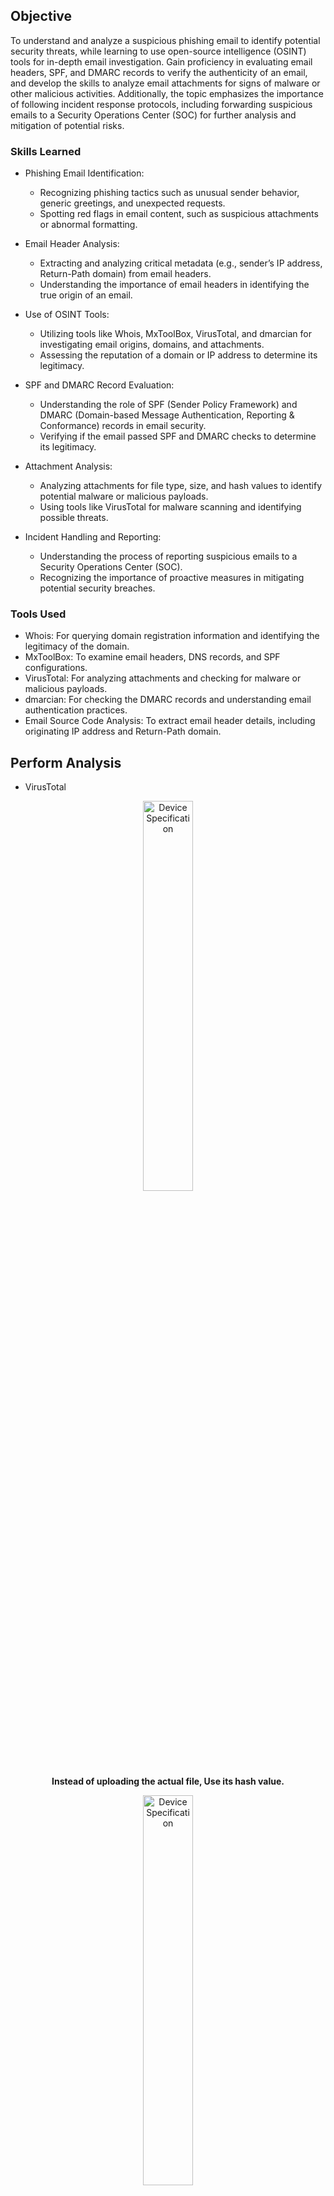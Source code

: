## Objective

To understand and analyze a suspicious phishing email to identify potential security threats, while learning to use open-source intelligence (OSINT) tools for in-depth email investigation. Gain proficiency in evaluating email headers, SPF, and DMARC records to verify the authenticity of an email, and develop the skills to analyze email attachments for signs of malware or other malicious activities. Additionally, the topic emphasizes the importance of following incident response protocols, including forwarding suspicious emails to a Security Operations Center (SOC) for further analysis and mitigation of potential risks.

### Skills Learned

- Phishing Email Identification:
  - Recognizing phishing tactics such as unusual sender behavior, generic greetings, and unexpected requests.
  - Spotting red flags in email content, such as suspicious attachments or abnormal formatting.

- Email Header Analysis:
  - Extracting and analyzing critical metadata (e.g., sender’s IP address, Return-Path domain) from email headers.
  - Understanding the importance of email headers in identifying the true origin of an email.

 - Use of OSINT Tools:
   - Utilizing tools like Whois, MxToolBox, VirusTotal, and dmarcian for investigating email origins, domains, and attachments.
   - Assessing the reputation of a domain or IP address to determine its legitimacy.

 - SPF and DMARC Record Evaluation:
   - Understanding the role of SPF (Sender Policy Framework) and DMARC (Domain-based Message Authentication, Reporting & Conformance) records in email security.
   - Verifying if the email passed SPF and DMARC checks to determine its legitimacy.

 - Attachment Analysis:
   - Analyzing attachments for file type, size, and hash values to identify potential malware or malicious payloads.
   - Using tools like VirusTotal for malware scanning and identifying possible threats.

 - Incident Handling and Reporting:
   - Understanding the process of reporting suspicious emails to a Security Operations Center (SOC).
   - Recognizing the importance of proactive measures in mitigating potential security breaches.

### Tools Used

- Whois: For querying domain registration information and identifying the legitimacy of the domain.
- MxToolBox: To examine email headers, DNS records, and SPF configurations.
- VirusTotal: For analyzing attachments and checking for malware or malicious payloads.
- dmarcian: For checking the DMARC records and understanding email authentication practices.
- Email Source Code Analysis: To extract email header details, including originating IP address and Return-Path domain.

## Perform Analysis

- VirusTotal
<p align="center">
<img src="https://imgur.com/IeY54C5.png" height="40%" width="40%" alt="Device Specification"/>
<br/>
<b>Instead of uploading the actual file, Use its hash value.</b>
<br/>

<p align="center">
<img src="https://imgur.com/yF7ypdf.png" height="40%" width="40%" alt="Device Specification"/>
<br/>
<b>VirusTotal is a powerful tool for malware analysis, offering extensive capabilities to uncover detailed information based on what we're seeking. By searching for a hash, it provides a reputation score and other relevant data to help quickly assess the file's nature.</b>
<br/>

## Outcome

- Improved Email Security Awareness:
  - Identify phishing attempts effectively and take proactive steps to prevent them.
  - Enhanced understanding of how email security protocols (SPF, DMARC) help protect against spoofing and phishing attacks.
 
 - Hands-on Experience with Cybersecurity Tools:
  - Gaining practical experience with OSINT tools will help learners investigate and validate suspicious communications in real-world scenarios.
 
 - Effective Use of Incident Response Protocols:
   - Understand the importance of working with a SOC and following organizational protocols when encountering potential threats.

 - Practical Understanding of Attachment Threats:
   - Evaluate email attachments for signs of malware, enabling them to prevent possible infections.

 - Real-World Application of Cybersecurity Concepts:
   - By engaging in a practical challenge, apply cybersecurity concepts such as phishing identification, email header analysis, and attachment investigation, to prepare for real-world cybersecurity tasks.

## Acknowledgements
- [VirusTotal](https://www.virustotal.com/gui/home/search)
